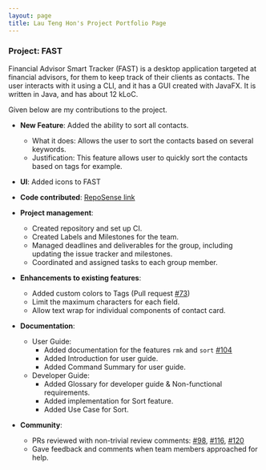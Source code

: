 ```yaml
---
layout: page
title: Lau Teng Hon's Project Portfolio Page
---
```


### Project: FAST

Financial Advisor Smart Tracker (FAST) is a desktop application targeted at financial advisors, for them to keep track of their clients as contacts. The user interacts with it using a CLI, and it has a GUI created with JavaFX. It is written in Java, and has about 12 kLoC.


Given below are my contributions to the project.

* **New Feature**: Added the ability to sort all contacts.
  * What it does: Allows the user to sort the contacts based on several keywords.
  * Justification: This feature allows user to quickly sort the contacts based on tags for example.
  
* **UI**: Added icons to FAST

* **Code contributed**: [RepoSense link](https://nus-cs2103-ay2122s1.github.io/tp-dashboard/?search=&sort=groupTitle&sortWithin=title&since=2021-09-17&timeframe=commit&mergegroup=&groupSelect=groupByRepos&breakdown=false&tabOpen=true&tabType=authorship&tabAuthor=Th-429B&tabRepo=AY2122S1-CS2103T-T09-4%2Ftp%5Bmaster%5D&authorshipIsMergeGroup=false&authorshipFileTypes=docs~functional-code~test-code~other&authorshipIsBinaryFileTypeChecked=false)

* **Project management**:
  * Created repository and set up CI.
  * Created Labels and Milestones for the team.
  * Managed deadlines and deliverables for the group, including updating the issue tracker and milestones.
  * Coordinated and assigned tasks to each group member.

* **Enhancements to existing features**:
  * Added custom colors to Tags (Pull request [\#73](https://github.com/AY2122S1-CS2103T-T09-4/tp/pull/73))
  * Limit the maximum characters for each field.
  * Allow text wrap for individual components of contact card.

* **Documentation**:
  * User Guide:
    * Added documentation for the features `rmk` and `sort` 
      [\#104](https://github.com/AY2122S1-CS2103T-T09-4/tp/pull/104/files)
    * Added Introduction for user guide. 
    * Added Command Summary for user guide.
  * Developer Guide:
    * Added Glossary for developer guide & Non-functional requirements.
    * Added implementation for Sort feature.
    * Added Use Case for Sort.
  

* **Community**:
  * PRs reviewed with non-trivial review comments: 
    [\#98](https://github.com/AY2122S1-CS2103T-T09-4/tp/pull/98), 
    [\#116](https://github.com/AY2122S1-CS2103T-T09-4/tp/pull/116), 
    [\#120](https://github.com/AY2122S1-CS2103T-T09-4/tp/pull/120)
  * Gave feedback and comments when team members approached for help.
  
